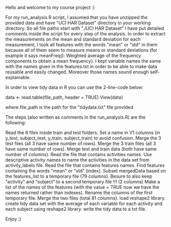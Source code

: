Hello and welcome to my course project :) 

For my run_analysis.R script, I assumed that you have unzipped the provided data and have "UCI HAR Dataset" directory in your working directory. So all file paths start with "./UCI HAR Dataset" 
I have put detailed comments inside the script for every step of the analysis.
In order to extract the measurements on the mean and standard deviation for each measurement, I took all features with the words "mean" or "std" in them because all of them seem to measure means or standard deviations (for example it says meanFreq(): Weighted average of the frequency components to obtain a mean frequency).
I kept variable names the same with the names given in the features.txt in order to be able to make data reusable and easily changed. Moreover those names sound enough self-explainable. 

In order to view tidy data in R you can use the 2-line-code below:

data <- read.table(file_path, header = TRUE) 
View(data)

where file_path is the path for the "tidydata.txt" file provided

The steps (also written as comments in the run_analysis.R) are the following:

 Read the 6 files inside train and test folders.
 Set a name in V1 columns (in y_test, subject_test, y_train, subject_train) to avoid confusion.
 Merge the 3 test files (all 3 have same number of rows).
 Merge the 3 train files (all 3 have same number of rows).
 Merge test and train data (both have same number of columns).
 Read the file that contains activities names.
 Use descriptive activity names to name the activities in the data set from activity_labels file.
 Read the file that contains features names.
 Find features containing the words "mean" or "std" (index).
 Subset mergedData based on the features_list to a temporary file (79 columns).
 Besure to also keep "activity" and "subject" to a second temporary file !!! (2 columns)
 Make a list of the names of the features (with the value = TRUE now we have the names returned rather than indexes).
 Rename the columns of the first temporary file.
 Merge the two files (total 81 columns).
 load reshape2 library.
 create tidy data set with the average of each variable for each activity and each subject using reshape2 library.
 write the tidy data to a txt file.
 
Enjoy :) 
